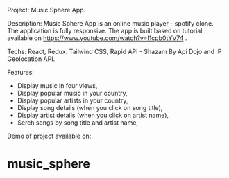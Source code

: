 Project: Music Sphere App.

Description: Music Sphere App is an online music player - spotify clone. The
application is fully responsive. The app is built based on tutorial available on
https://www.youtube.com/watch?v=I1cpb0tYV74 .

Techs: React, Redux. Tailwind CSS, Rapid API - Shazam By Api Dojo and IP
Geolocation API.

Features:

- Display music in four views,
- Display popular music in your country,
- Display popular artists in your country,
- Display song details (when you click on song title),
- Display artist details (when you click on artist name),
- Serch songs by song title and artist name,

Demo of project available on:
# music_sphere
